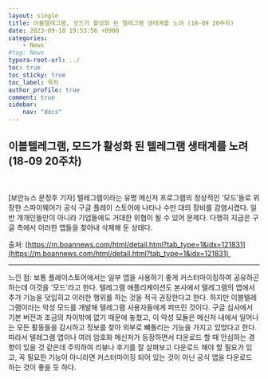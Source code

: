 ```yaml
---
layout: single
title: 이블텔레그램, 모드가 활성화 된 텔레그램 생태계를 노려 (18-09 20주차)
date: 2023-09-18 19:53:56 +0900
categories: 
    - News
#tag: News
typora-root-url: ../
toc: true
toc_sticky: true
toc_label: 목차
author_profile: true
comment: true
sidebar:
    nav: "docs"
---
```



## 이블텔레그램, 모드가 활성화 된 텔레그램 생태계를 노려 (18-09 20주차)

<br>

[보안뉴스 문정후 기자] 텔레그램이라는 유명 메신저 프로그램의 정상적인 ‘모드’들로 위장한 스파이웨어가 공식 구글 플레이 스토어에 나타나 수만 대의 장비를 감염시켰다. 일반 개개인들만이 아니라 기업들에도 거대한 위협이 될 수 있어 문제다. 다행히 지금은 구글 측에서 이러한 앱들을 찾아내 삭제해 둔 상태다.

출처: [https://m.boannews.com/html/detail.html?tab_type=1&idx=121831](https://m.boannews.com/html/detail.html?tab_type=1&idx=121831) 

* * *

느낀 점: 보통 플레이스토어에서는 일부 앱을 사용하기 좋게 커스터마이징하여 공유하곤 하는데 이것을 '모드'라고 한다. 텔레그램 애플리케이션도 본사에서 텔레그램의 앱에서 추가 기능을 덧입히고 이러한 행위를 하는 것을 적극 권장한다고 한다. 하지만 이블텔레그램이라는 악성 모드를 개발해 텔레그램 사용자들에게 퍼뜨린 것이다. 구글 심사에서 기본 버전과 조금의 차이밖에 없기 때문에 놓쳤고, 이 악성 모듈은 메신저 내에서 일어나는 모든 활동들을 감시하고 정보를 찾아 외부로 뺴돌리는 기능을 가지고 있었다고 한다. 따라서 텔레그램 앱이나 여러 암호화 메신저가 등장하면서 다운로드 할 때 안심하는 경향이 있을 것 같은데 주의하여 리뷰나 후기를 잘 살펴보고 다운로드 해야 할 필요가 있고, 꼭 필요한 기능이 아니라면 커스터마이징 되어 있는 것이 아닌 공식 앱을 다운로드 하는 것이 좋을 듯 하다.